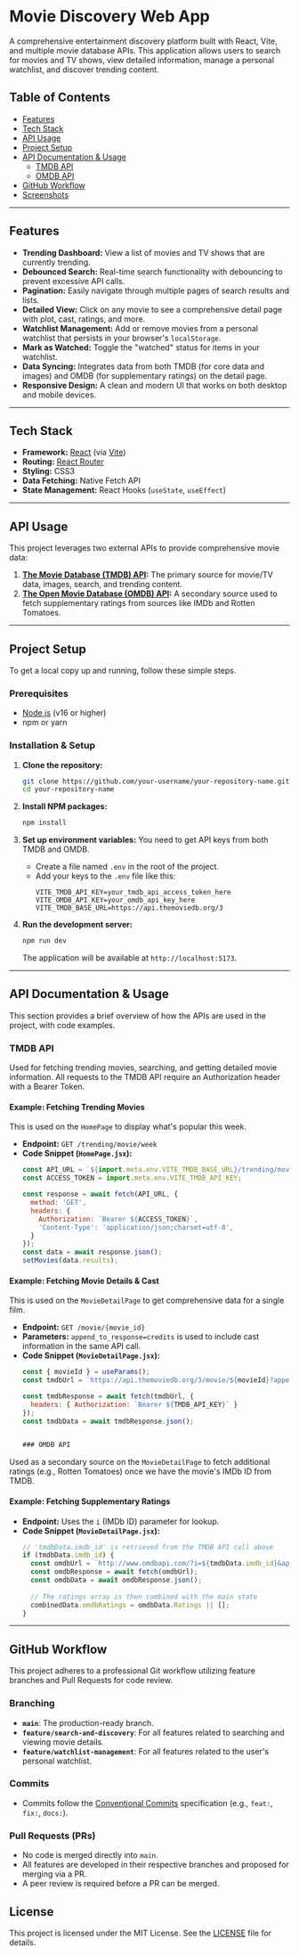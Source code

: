 # Movie Discovery Web App

A comprehensive entertainment discovery platform built with React, Vite, and multiple movie database APIs. This application allows users to search for movies and TV shows, view detailed information, manage a personal watchlist, and discover trending content.



## Table of Contents

- [Features](#features)
- [Tech Stack](#tech-stack)
- [API Usage](#api-usage)
- [Project Setup](#project-setup)
- [API Documentation & Usage](#api-documentation--usage)
  - [TMDB API](#tmdb-api)
  - [OMDB API](#omdb-api)
- [GitHub Workflow](#github-workflow)
- [Screenshots](#screenshots)

---

## Features

- **Trending Dashboard:** View a list of movies and TV shows that are currently trending.
- **Debounced Search:** Real-time search functionality with debouncing to prevent excessive API calls.
- **Pagination:** Easily navigate through multiple pages of search results and lists.
- **Detailed View:** Click on any movie to see a comprehensive detail page with plot, cast, ratings, and more.
- **Watchlist Management:** Add or remove movies from a personal watchlist that persists in your browser's `localStorage`.
- **Mark as Watched:** Toggle the "watched" status for items in your watchlist.
- **Data Syncing:** Integrates data from both TMDB (for core data and images) and OMDB (for supplementary ratings) on the detail page.
- **Responsive Design:** A clean and modern UI that works on both desktop and mobile devices.

---

## Tech Stack

- **Framework:** [React](https://reactjs.org/) (via [Vite](https://vitejs.dev/))
- **Routing:** [React Router](https://reactrouter.com/)
- **Styling:** CSS3
- **Data Fetching:** Native Fetch API
- **State Management:** React Hooks (`useState`, `useEffect`)

---

## API Usage

This project leverages two external APIs to provide comprehensive movie data:

1.  **[The Movie Database (TMDB) API](https://developer.themoviedb.org/docs):** The primary source for movie/TV data, images, search, and trending content.
2.  **[The Open Movie Database (OMDB) API](http://www.omdbapi.com/):** A secondary source used to fetch supplementary ratings from sources like IMDb and Rotten Tomatoes.

---

## Project Setup

To get a local copy up and running, follow these simple steps.

### Prerequisites

- [Node.js](https://nodejs.org/en/) (v16 or higher)
- npm or yarn

### Installation & Setup

1.  **Clone the repository:**
    ```sh
    git clone https://github.com/your-username/your-repository-name.git
    cd your-repository-name
    ```

2.  **Install NPM packages:**
    ```sh
    npm install
    ```

3.  **Set up environment variables:**
    You need to get API keys from both TMDB and OMDB.
    - Create a file named `.env` in the root of the project.
    - Add your keys to the `.env` file like this:
      ```
      VITE_TMDB_API_KEY=your_tmdb_api_access_token_here
      VITE_OMDB_API_KEY=your_omdb_api_key_here
      VITE_TMDB_BASE_URL=https://api.themoviedb.org/3
      ```

4.  **Run the development server:**
    ```sh
    npm run dev
    ```
    The application will be available at `http://localhost:5173`.

---

## API Documentation & Usage

This section provides a brief overview of how the APIs are used in the project, with code examples.

### TMDB API

Used for fetching trending movies, searching, and getting detailed movie information. All requests to the TMDB API require an Authorization header with a Bearer Token.

#### Example: Fetching Trending Movies

This is used on the `HomePage` to display what's popular this week.

- **Endpoint:** `GET /trending/movie/week`
- **Code Snippet (`HomePage.jsx`):**
  ```javascript
  const API_URL = `${import.meta.env.VITE_TMDB_BASE_URL}/trending/movie/week`;
  const ACCESS_TOKEN = import.meta.env.VITE_TMDB_API_KEY;

  const response = await fetch(API_URL, {
    method: 'GET',
    headers: {
      Authorization: `Bearer ${ACCESS_TOKEN}`,
      'Content-Type': 'application/json;charset=utf-8',
    }
  });
  const data = await response.json();
  setMovies(data.results);

#### Example: Fetching Movie Details & Cast

This is used on the `MovieDetailPage` to get comprehensive data for a single film.

- **Endpoint:** `GET /movie/{movie_id}`
- **Parameters:** `append_to_response=credits` is used to include cast information in the same API call.
- **Code Snippet (`MovieDetailPage.jsx`):**
  ```javascript
  const { movieId } = useParams();
  const tmdbUrl = `https://api.themoviedb.org/3/movie/${movieId}?append_to_response=credits`;

  const tmdbResponse = await fetch(tmdbUrl, {
    headers: { Authorization: `Bearer ${TMDB_API_KEY}` }
  });
  const tmdbData = await tmdbResponse.json();


  ### OMDB API

Used as a secondary source on the `MovieDetailPage` to fetch additional ratings (e.g., Rotten Tomatoes) once we have the movie's IMDb ID from TMDB.

#### Example: Fetching Supplementary Ratings

-   **Endpoint:** Uses the `i` (IMDb ID) parameter for lookup.
-   **Code Snippet (`MovieDetailPage.jsx`):**
    ```javascript
    // 'tmdbData.imdb_id' is retrieved from the TMDB API call above
    if (tmdbData.imdb_id) {
      const omdbUrl = `http://www.omdbapi.com/?i=${tmdbData.imdb_id}&apikey=${OMDB_API_KEY}`;
      const omdbResponse = await fetch(omdbUrl);
      const omdbData = await omdbResponse.json();
      
      // The ratings array is then combined with the main state
      combinedData.omdbRatings = omdbData.Ratings || [];
    }
    ```

---

## GitHub Workflow

This project adheres to a professional Git workflow utilizing feature branches and Pull Requests for code review.

### Branching

-   **`main`**: The production-ready branch.
-   **`feature/search-and-discovery`**: For all features related to searching and viewing movie details.
-   **`feature/watchlist-management`**: For all features related to the user's personal watchlist.

### Commits

-   Commits follow the [Conventional Commits](https://www.conventionalcommits.org/en/v1.0.0/) specification (e.g., `feat:`, `fix:`, `docs:`).

### Pull Requests (PRs)

-   No code is merged directly into `main`.
-   All features are developed in their respective branches and proposed for merging via a PR.
-   A peer review is required before a PR can be merged.

## License
This project is licensed under the MIT License. See the [LICENSE](LICENSE) file for details.